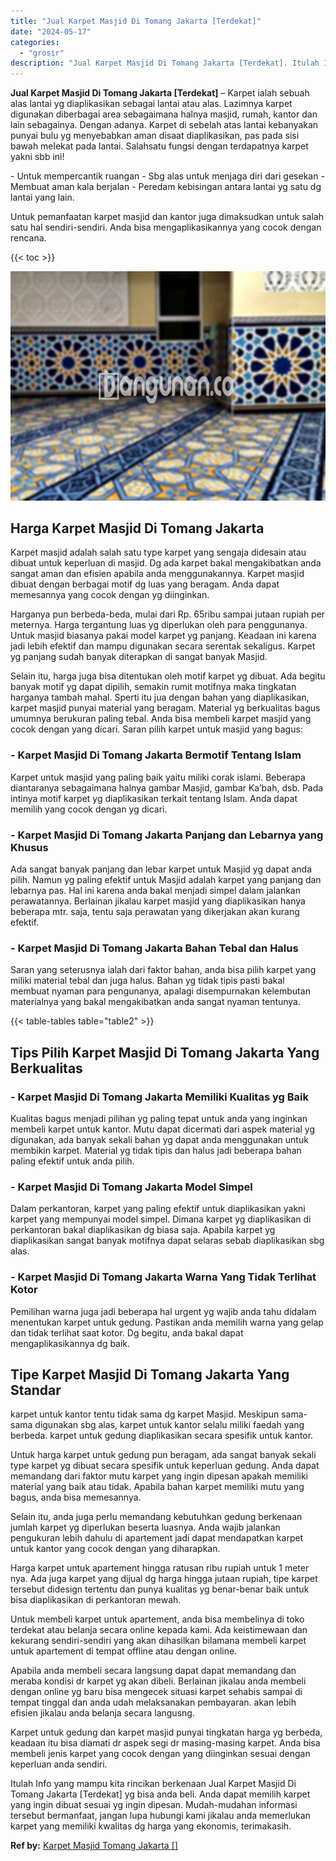```yaml
---
title: "Jual Karpet Masjid Di Tomang Jakarta [Terdekat]"
date: "2024-05-17"
categories: 
  - "grosir"
description: "Jual Karpet Masjid Di Tomang Jakarta [Terdekat]. Itulah Info yang mampu kita rincikan berkenaan Jual Karpet Masjid Di Tomang Jakarta [Terdekat] yg bisa and..."
---
```


**Jual Karpet Masjid Di Tomang Jakarta \[Terdekat\]** – Karpet ialah sebuah alas lantai yg diaplikasikan sebagai lantai atau alas. Lazimnya karpet digunakan diberbagai area sebagaimana halnya masjid, rumah, kantor dan lain sebagainya. Dengan adanya. Karpet di sebelah atas lantai kebanyakan punyai bulu yg menyebabkan aman disaat diaplikasikan, pas pada sisi bawah melekat pada lantai. Salahsatu fungsi dengan terdapatnya karpet yakni sbb ini!

\- Untuk mempercantik ruangan - Sbg alas untuk menjaga diri dari gesekan - Membuat aman kala berjalan - Peredam kebisingan antara lantai yg satu dg lantai yang lain.

Untuk pemanfaatan karpet masjid dan kantor juga dimaksudkan untuk salah satu hal sendiri-sendiri. Anda bisa mengaplikasikannya yang cocok dengan rencana.

{{< toc >}}

![Jual Karpet Masjid Di Tomang Jakarta [Terdekat]](/images/grosir-karpet-murah-44.png)

## Harga Karpet Masjid Di Tomang Jakarta

Karpet masjid adalah salah satu type karpet yang sengaja didesain atau dibuat untuk keperluan di masjid. Dg ada karpet bakal mengakibatkan anda sangat aman dan efisien apabila anda menggunakannya. Karpet masjid dibuat dengan berbagai motif dg luas yang beragam. Anda dapat memesannya yang cocok dengan yg diinginkan.

Harganya pun berbeda-beda, mulai dari Rp. 65ribu sampai jutaan rupiah per meternya. Harga tergantung luas yg diperlukan oleh para penggunanya. Untuk masjid biasanya pakai model karpet yg panjang. Keadaan ini karena jadi lebih efektif dan mampu digunakan secara serentak sekaligus. Karpet yg panjang sudah banyak diterapkan di sangat banyak Masjid.

Selain itu, harga juga bisa ditentukan oleh motif karpet yg dibuat. Ada begitu banyak motif yg dapat dipilih, semakin rumit motifnya maka tingkatan harganya tambah mahal. Sperti itu jua dengan bahan yang diaplikasikan, karpet masjid punyai material yang beragam. Material yg berkualitas bagus umumnya berukuran paling tebal. Anda bisa membeli karpet masjid yang cocok dengan yang dicari. Saran pilih karpet untuk masjid yang bagus:

### \- Karpet Masjid Di Tomang Jakarta Bermotif Tentang Islam

Karpet untuk masjid yang paling baik yaitu miliki corak islami. Beberapa diantaranya sebagaimana halnya gambar Masjid, gambar Ka’bah, dsb. Pada intinya motif karpet yg diaplikasikan terkait tentang Islam. Anda dapat memilih yang cocok dengan yg dicari.

### \- Karpet Masjid Di Tomang Jakarta Panjang dan Lebarnya yang Khusus

Ada sangat banyak panjang dan lebar karpet untuk Masjid yg dapat anda pilih. Namun yg paling efektif untuk Masjid adalah karpet yang panjang dan lebarnya pas. Hal ini karena anda bakal menjadi simpel dalam jalankan perawatannya. Berlainan jikalau karpet masjid yang diaplikasikan hanya beberapa mtr. saja, tentu saja perawatan yang dikerjakan akan kurang efektif.

### \- Karpet Masjid Di Tomang Jakarta Bahan Tebal dan Halus

Saran yang seterusnya ialah dari faktor bahan, anda bisa pilih karpet yang miliki material tebal dan juga halus. Bahan yg tidak tipis pasti bakal membuat nyaman para pengunanya, apalagi disempurnakan kelembutan materialnya yang bakal mengakibatkan anda sangat nyaman tentunya.

{{< table-tables table="table2" >}}

## Tips Pilih Karpet Masjid Di Tomang Jakarta Yang Berkualitas

### \- Karpet Masjid Di Tomang Jakarta Memiliki Kualitas yg Baik

Kualitas bagus menjadi pilihan yg paling tepat untuk anda yang inginkan membeli karpet untuk kantor. Mutu dapat dicermati dari aspek material yg digunakan, ada banyak sekali bahan yg dapat anda menggunakan untuk membikin karpet. Material yg tidak tipis dan halus jadi beberapa bahan paling efektif untuk anda pilih.

### \- Karpet Masjid Di Tomang Jakarta Model Simpel

Dalam perkantoran, karpet yang paling efektif untuk diaplikasikan yakni karpet yang mempunyai model simpel. Dimana karpet yg diaplikasikan di perkantoran bakal diaplikasikan dg biasa saja. Apabila karpet yg diaplikasikan sangat banyak motifnya dapat selaras sebab diaplikasikan sbg alas.

### \- Karpet Masjid Di Tomang Jakarta Warna Yang Tidak Terlihat Kotor

Pemilihan warna juga jadi beberapa hal urgent yg wajib anda tahu didalam menentukan karpet untuk gedung. Pastikan anda memilih warna yang gelap dan tidak terlihat saat kotor. Dg begitu, anda bakal dapat mengaplikasikannya dg baik.

## Tipe Karpet Masjid Di Tomang Jakarta Yang Standar

karpet untuk kantor tentu tidak sama dg karpet Masjid. Meskipun sama-sama digunakan sbg alas, karpet untuk kantor selalu miliki faedah yang berbeda. karpet untuk gedung diaplikasikan secara spesifik untuk kantor.

Untuk harga karpet untuk gedung pun beragam, ada sangat banyak sekali type karpet yg dibuat secara spesifik untuk keperluan gedung. Anda dapat memandang dari faktor mutu karpet yang ingin dipesan apakah memiliki material yang baik atau tidak. Apabila bahan karpet memiliki mutu yang bagus, anda bisa memesannya.

Selain itu, anda juga perlu memandang kebutuhkan gedung berkenaan jumlah karpet yg diperlukan beserta luasnya. Anda wajib jalankan pengukuran lebih dahulu di apartement jadi dapat mendapatkan karpet untuk kantor yang cocok dengan yang diharapkan.

Harga karpet untuk apartement hingga ratusan ribu rupiah untuk 1 meter nya. Ada juga karpet yang dijual dg harga hingga jutaan rupiah, tipe karpet tersebut didesign tertentu dan punya kualitas yg benar-benar baik untuk bisa diaplikasikan di perkantoran mewah.

Untuk membeli karpet untuk apartement, anda bisa membelinya di toko terdekat atau belanja secara online kepada kami. Ada keistimewaan dan kekurang sendiri-sendiri yang akan dihasilkan bilamana membeli karpet untuk apartement di tempat offline atau dengan online.

Apabila anda membeli secara langsung dapat dapat memandang dan meraba kondisi dr karpet yg akan dibeli. Berlainan jikalau anda membeli dengan online yg baru bisa mengecek situasi karpet sehabis sampai di tempat tinggal dan anda udah melaksanakan pembayaran. akan lebih efisien jikalau anda belanja secara langusng.

Karpet untuk gedung dan karpet masjid punyai tingkatan harga yg berbeda, keadaan itu bisa diamati dr aspek segi dr masing-masing karpet. Anda bisa membeli jenis karpet yang cocok dengan yang diinginkan sesuai dengan keperluan anda sendiri.

Itulah Info yang mampu kita rincikan berkenaan Jual Karpet Masjid Di Tomang Jakarta \[Terdekat\] yg bisa anda beli. Anda dapat memilih karpet yang ingin dibuat sesuai yg ingin dipesan. Mudah-mudahan informasi tersebut bermanfaat, jangan lupa hubungi kami jikalau anda memerlukan karpet yang memiliki kwalitas dg harga yang ekonomis, terimakasih.

**Ref by:**  [Karpet Masjid Tomang Jakarta []](https://id.wikipedia.org/wiki/Karpet)
